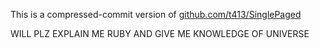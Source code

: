 
This is a compressed-commit version of
[github.com/t413/SinglePaged](https://github.com/t413/SinglePaged)

WILL  PLZ EXPLAIN ME RUBY AND GIVE ME KNOWLEDGE OF UNIVERSE
